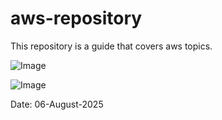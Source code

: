 # aws-repository
This repository is a guide that covers aws topics.


![Image](https://github.com/user-attachments/assets/a4d593c1-d417-4dce-b8b1-fc02121115ca)


![Image](https://github.com/user-attachments/assets/e3a0b7fc-a0d5-40a6-bf6e-62a44e19c991)



Date: 06-August-2025
